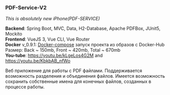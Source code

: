 ### PDF-Service-V2 ###

_This is absolutely new iPhone(PDF-SERVICE)_

**Backend**: Spring Boot, MVC, Data, H2-Database, Apache PDFBox, JUnit5, Mockito<br/>
**Frontend**: VueJS 3, Vue CLI, Vue Router<br/>
**Docker** v_0.9.1: [Docker-compose](docker-compose.yaml) запуск проекта из образов с Docker-Hub<br>
Размер: Back ~ 150mb, Front ~ 420mb, Total ~ 670mb<br/>
**You-tube**: https://youtu.be/kLgeLos4G2M and https://youtu.be/KbkbAB_nfWo

Веб приложение для работы с PDF файлами. 
Поддерживается возможность разделения и объединения файлов.
Имеется возможность сохранить собственные имена для конечных файлов, 
созданных в процессе работы.


